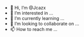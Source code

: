 - 👋 Hi, I’m @Jcazx
- 👀 I’m interested in ...
- 🌱 I’m currently learning ...
- 💞️ I’m looking to collaborate on ...
- 📫 How to reach me ...

<!---
Jcazx/Jcazx is a ✨ special ✨ repository because its `README.md` (this file) appears on your GitHub profile.
You can click the Preview link to take a look at your changes.
--->
